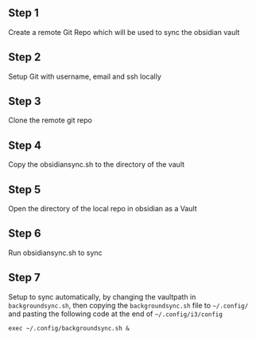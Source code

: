 ## Step 1
Create a remote Git Repo which will be used to sync the obsidian vault

## Step 2
Setup Git with username, email and ssh locally

## Step 3
Clone the remote git repo

## Step 4
Copy the obsidiansync.sh to the directory of the vault

## Step 5
Open the directory of the local repo in obsidian as a Vault

## Step 6
Run obsidiansync.sh to sync

## Step 7
Setup to sync automatically, by changing the vaultpath in `backgroundsync.sh`, then copying the `backgroundsync.sh` file to `~/.config/` and pasting the following code at the end of `~/.config/i3/config`

```
exec ~/.config/backgroundsync.sh &
```

